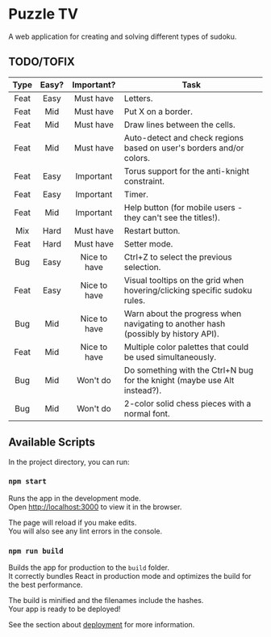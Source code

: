 # Puzzle TV

A web application for creating and solving different types of sudoku.

## TODO/TOFIX
| Type | Easy? |  Important?  | Task                                                                               |
|:----:|:-----:|:------------:|------------------------------------------------------------------------------------|
| Feat | Easy  |  Must have   | Letters.                                                                           |
| Feat |  Mid  |  Must have   | Put X on a border.                                                                 |
| Feat |  Mid  |  Must have   | Draw lines between the cells.                                                      |
| Feat |  Mid  |  Must have   | Auto-detect and check regions based on user's borders and/or colors.               |
| Feat | Easy  |  Important   | Torus support for the anti-knight constraint.                                      |
| Feat | Easy  |  Important   | Timer.                                                                             |
| Feat |  Mid  |  Important   | Help button (for mobile users - they can't see the titles!).                       |
| Mix  | Hard  |  Must have   | Restart button.                                                                    |
| Feat | Hard  |  Must have   | Setter mode.                                                                       |
| Bug  | Easy  | Nice to have | Ctrl+Z to select the previous selection.                                           |
| Feat | Easy  | Nice to have | Visual tooltips on the grid when hovering/clicking specific sudoku rules.          |
| Bug  |  Mid  | Nice to have | Warn about the progress when navigating to another hash (possibly by history API). |
| Feat |  Mid  | Nice to have | Multiple color palettes that could be used simultaneously.                         |
| Bug  |  Mid  |   Won't do   | Do something with the Ctrl+N bug for the knight (maybe use Alt instead?).          |
| Bug  |  Mid  |   Won't do   | 2-color solid chess pieces with a normal font.                                     |

## Available Scripts

In the project directory, you can run:

### `npm start`

Runs the app in the development mode.\
Open [http://localhost:3000](http://localhost:3000) to view it in the browser.

The page will reload if you make edits.\
You will also see any lint errors in the console.

### `npm run build`

Builds the app for production to the `build` folder.\
It correctly bundles React in production mode and optimizes the build for the best performance.

The build is minified and the filenames include the hashes.\
Your app is ready to be deployed!

See the section about [deployment](https://facebook.github.io/create-react-app/docs/deployment) for more information.
